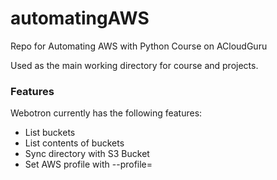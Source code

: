# automatingAWS
Repo for Automating AWS with Python Course on ACloudGuru

Used as the main working directory for course and projects.

### Features

Webotron currently has the following features:

- List buckets
- List contents of buckets
- Sync directory with S3 Bucket
- Set AWS profile with --profile=<profileName>
